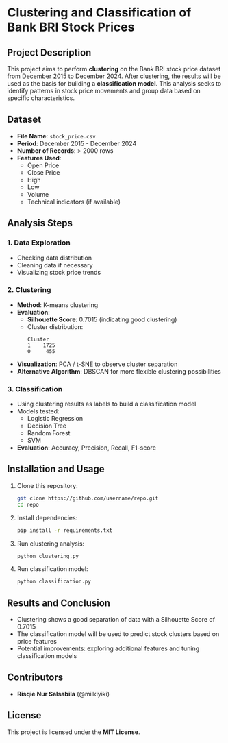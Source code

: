 # Clustering and Classification of Bank BRI Stock Prices

## Project Description
This project aims to perform **clustering** on the Bank BRI stock price dataset from December 2015 to December 2024. After clustering, the results will be used as the basis for building a **classification model**. This analysis seeks to identify patterns in stock price movements and group data based on specific characteristics.

## Dataset
- **File Name**: `stock_price.csv`
- **Period**: December 2015 - December 2024
- **Number of Records**: > 2000 rows
- **Features Used**:
  - Open Price
  - Close Price
  - High
  - Low
  - Volume
  - Technical indicators (if available)

## Analysis Steps
### 1. **Data Exploration**
   - Checking data distribution
   - Cleaning data if necessary
   - Visualizing stock price trends

### 2. **Clustering**
   - **Method**: K-means clustering
   - **Evaluation**:
     - **Silhouette Score**: 0.7015 (indicating good clustering)
     - Cluster distribution:
       ```
       Cluster
       1    1725
       0     455
       ```
   - **Visualization**: PCA / t-SNE to observe cluster separation
   - **Alternative Algorithm**: DBSCAN for more flexible clustering possibilities

### 3. **Classification**
   - Using clustering results as labels to build a classification model
   - Models tested:
     - Logistic Regression
     - Decision Tree
     - Random Forest
     - SVM
   - **Evaluation**: Accuracy, Precision, Recall, F1-score

## Installation and Usage
1. Clone this repository:
   ```bash
   git clone https://github.com/username/repo.git
   cd repo
   ```
2. Install dependencies:
   ```bash
   pip install -r requirements.txt
   ```
3. Run clustering analysis:
   ```python
   python clustering.py
   ```
4. Run classification model:
   ```python
   python classification.py
   ```

## Results and Conclusion
- Clustering shows a good separation of data with a Silhouette Score of 0.7015
- The classification model will be used to predict stock clusters based on price features
- Potential improvements: exploring additional features and tuning classification models

## Contributors
- **Risqie Nur Salsabila** (@milkiyiki)

## License
This project is licensed under the **MIT License**.

